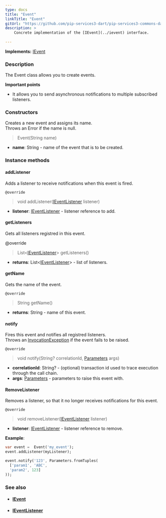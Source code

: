 ```yaml
---
type: docs
title: "Event"
linkTitle: "Event"
gitUrl: "https://github.com/pip-services3-dart/pip-services3-commons-dart"
description: > 
    Concrete implementation of the [IEvent](../ievent) interface.
   
---
```


**Implements:** [IEvent](../ievent)

### Description

The Event class allows you to create events.

**Important points**

- It allows you to send asynchronous notifications to multiple subscribed listeners.

### Constructors

Creates a new event and assigns its name.  
Throws an Error if the name is null.

> Event(String name)

- **name**: String - name of the event that is to be created.

### Instance methods

#### addListener
Adds a listener to receive notifications when this event is fired.

`@override`
> void addListener([IEventListener](../ievent_listener) listener)

- **listener**: [IEventListener](../ievent_listener) - listener reference to add.

#### getListeners
Gets all listeners registred in this event.

@override
> List<[IEventListener](../ievent_listener)> getListeners()

- **returns**: List<[IEventListener](../ievent_listener)> - list of listeners.

#### getName
Gets the name of the event.

`@override`
> String getName()

- **returns**: String - name of this event.

#### notify
Fires this event and notifies all registred listeners.  
Throws an [InvocationException](../../errors/invocation_exception) if the event fails to be raised.

`@override`
> void notify(String? correlationId, [Parameters](../../run/parameters) args)

- **correlationId**: String? - (optional) transaction id used to trace execution through the call chain.
- **args**: [Parameters](../../run/parameters) - parameters to raise this event with.

#### RemoveListener
Removes a listener, so that it no longer receives notifications for this event.

`@override`
> void removeListener([IEventListener](../ievent_listener) listener)

- **listener**: [IEventListener](../ievent_listener) - listener reference to remove.

**Example**:

```dart
var event =  Event('my_event');
event.addListener(myListener);

event.notify('123', Parameters.fromTuples(
  ['param1', 'ABC',
  'param2', 123]
));

```

### See also
- #### [IEvent](../ievent)
- #### [IEventListener](../ievent_listener)
